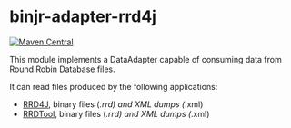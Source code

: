 # binjr-adapter-rrd4j 

[![Maven Central](https://img.shields.io/maven-central/v/eu.binjr/binjr-adapter-rrd4j.svg?label=Maven%20Central&style=flat-square)](https://search.maven.org/search?q=g:%22eu.binjr%22%20AND%20a:%22binjr-adapter-rrd4j%22)

This module implements a DataAdapter capable of consuming data from Round Robin Database files. 

It can read files produced by the following applications:
  * [RRD4J](https://github.com/rrd4j/rrd4j), binary files (*.rrd) and XML dumps (*.xml)
  * [RRDTool](https://oss.oetiker.ch/rrdtool/index.en.html), binary files (*.rrd) and XML dumps (*.xml)  
 
